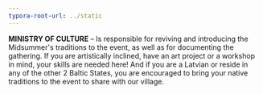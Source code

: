 ```yaml
---
typora-root-url: ../static
---
```


**MINISTRY OF CULTURE** –  Is responsible for reviving and introducing the Midsummer's traditions to the event, as well as for documenting the gathering.  If you are artistically inclined, have an art project or a workshop in mind, your skills are needed here!  And if you are a Latvian or reside in any of the other 2 Baltic States, you are encouraged to bring your native traditions to the event to share with our village.

